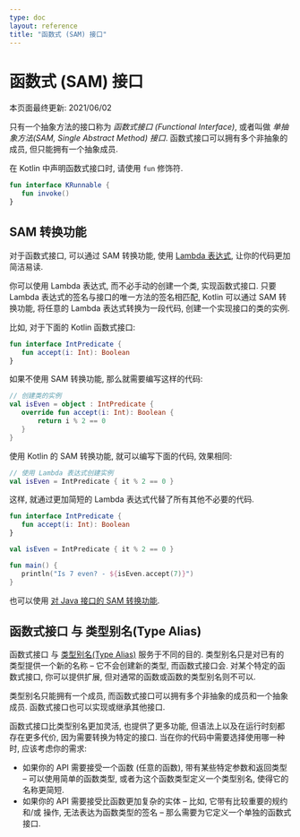 ```yaml
---
type: doc
layout: reference
title: "函数式 (SAM) 接口"
---
```


# 函数式 (SAM) 接口

本页面最终更新: 2021/06/02

只有一个抽象方法的接口称为 _函数式接口 (Functional Interface)_, 或者叫做 _单抽象方法(SAM, Single Abstract Method) 接口_.
函数式接口可以拥有多个非抽象的成员, 但只能拥有一个抽象成员.

在 Kotlin 中声明函数式接口时, 请使用 `fun` 修饰符.

```kotlin
fun interface KRunnable {
   fun invoke()
}
```

## SAM 转换功能

对于函数式接口, 可以通过 SAM 转换功能,
使用 [Lambda 表达式](lambdas.html#lambda-expressions-and-anonymous-functions), 让你的代码更加简洁易读.

你可以使用 Lambda 表达式, 而不必手动的创建一个类, 实现函数式接口.
只要 Lambda 表达式的签名与接口的唯一方法的签名相匹配, Kotlin 可以通过 SAM 转换功能,
将任意的 Lambda 表达式转换为一段代码, 创建一个实现接口的类的实例.

比如, 对于下面的 Kotlin 函数式接口:

```kotlin
fun interface IntPredicate {
   fun accept(i: Int): Boolean
}
```

如果不使用 SAM 转换功能, 那么就需要编写这样的代码:

```kotlin
// 创建类的实例
val isEven = object : IntPredicate {
   override fun accept(i: Int): Boolean {
       return i % 2 == 0
   }
}
```

使用 Kotlin 的 SAM 转换功能, 就可以编写下面的代码, 效果相同:

```kotlin
// 使用 Lambda 表达式创建实例
val isEven = IntPredicate { it % 2 == 0 }
```

这样, 就通过更加简短的 Lambda 表达式代替了所有其他不必要的代码.

<div class="sample" markdown="1" theme="idea" data-min-compiler-version="1.4-M1">

```kotlin
fun interface IntPredicate {
   fun accept(i: Int): Boolean
}

val isEven = IntPredicate { it % 2 == 0 }

fun main() {
   println("Is 7 even? - ${isEven.accept(7)}")
}
```

</div>

也可以使用 [对 Java 接口的 SAM 转换功能](java-interop.html#sam-conversions).

## 函数式接口 与 类型别名(Type Alias)

函数式接口 与 [类型别名(Type Alias)](type-aliases.html) 服务于不同的目的.
类型别名只是对已有的类型提供一个新的名称 – 它不会创建新的类型, 而函数式接口会.
对某个特定的函数式接口, 你可以提供扩展, 但对通常的函数或函数的类型别名则不可以.

类型别名只能拥有一个成员, 而函数式接口可以拥有多个非抽象的成员和一个抽象成员.
函数式接口也可以实现或继承其他接口.

函数式接口比类型别名更加灵活, 也提供了更多功能,
但语法上以及在运行时刻都存在更多代价, 因为需要转换为特定的接口.
当在你的代码中需要选择使用哪一种时, 应该考虑你的需求:
* 如果你的 API 需要接受一个函数 (任意的函数), 带有某些特定参数和返回类型
– 可以使用简单的函数类型, 或者为这个函数类型定义一个类型别名, 使得它的名称更简短.
* 如果你的 API 需要接受比函数更加复杂的实体
– 比如, 它带有比较重要的规约 和/或 操作, 无法表达为函数类型的签名
– 那么需要为它定义一个单独的函数式接口.
